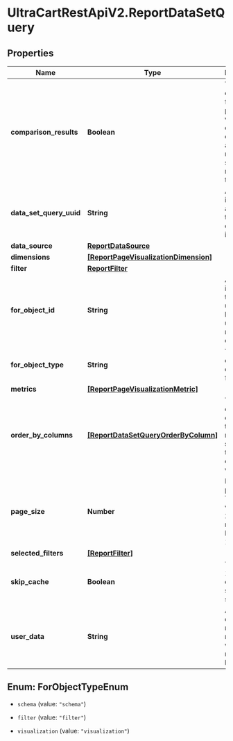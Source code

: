 # UltraCartRestApiV2.ReportDataSetQuery

## Properties
Name | Type | Description | Notes
------------ | ------------- | ------------- | -------------
**comparison_results** | **Boolean** | True if a date range filter is provided with comparison date ranges and two results should be returned for the query. | [optional] 
**data_set_query_uuid** | **String** | A unique identifier assigned to the data set query that is returned. | [optional] 
**data_source** | [**ReportDataSource**](ReportDataSource.md) |  | [optional] 
**dimensions** | [**[ReportPageVisualizationDimension]**](ReportPageVisualizationDimension.md) |  | [optional] 
**filter** | [**ReportFilter**](ReportFilter.md) |  | [optional] 
**for_object_id** | **String** | An identifier that can be used to help match up the returned data set | [optional] 
**for_object_type** | **String** | The type of object this data set is for | [optional] 
**metrics** | [**[ReportPageVisualizationMetric]**](ReportPageVisualizationMetric.md) |  | [optional] 
**order_by_columns** | [**[ReportDataSetQueryOrderByColumn]**](ReportDataSetQueryOrderByColumn.md) | The columns to order by in the final result.  If not specified the dimensions will be used | [optional] 
**page_size** | **Number** | Result set page size.  The default value is 200 records.  Max is 10000. | [optional] 
**selected_filters** | [**[ReportFilter]**](ReportFilter.md) |  | [optional] 
**skip_cache** | **Boolean** | True if the 15 minute cache should be skipped. | [optional] 
**user_data** | **String** | Any other data that needs to be returned with the response to help the UI | [optional] 


<a name="ForObjectTypeEnum"></a>
## Enum: ForObjectTypeEnum


* `schema` (value: `"schema"`)

* `filter` (value: `"filter"`)

* `visualization` (value: `"visualization"`)




